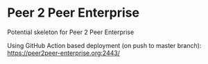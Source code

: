 # Peer 2 Peer Enterprise

Potential skeleton for Peer 2 Peer Enterprise  

Using GitHub Action based deployment (on push to master branch):
https://peer2peer-enterprise.org:2443/ 
